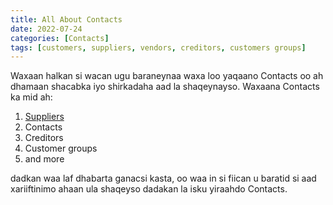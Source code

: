 ```yaml
---
title: All About Contacts
date: 2022-07-24
categories: [Contacts]
tags: [customers, suppliers, vendors, creditors, customers groups]
---
```


Waxaan halkan si wacan ugu baraneynaa waxa loo yaqaano Contacts oo ah dhamaan shacabka iyo shirkadaha aad la shaqeynayso. Waxaana Contacts ka mid ah:

1. [Suppliers](https://halalpos.com/contacts?type=supplier)
2. Contacts
3. Creditors
4. Customer groups
5. and more

dadkan waa laf dhabarta ganacsi kasta, oo waa in si fiican u baratid si aad xariiftinimo ahaan ula shaqeyso dadakan la isku yiraahdo Contacts.
